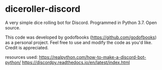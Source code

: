 # diceroller-discord
A very simple dice rolling bot for Discord. Programmed in Python 3.7. Open source. 

This code was developed by godofbooks (https://github.com/godofbooks) as a personal project. 
Feel free to use and modify the code as you'd like. Credit is appreciated. 

resources used: 
https://realpython.com/how-to-make-a-discord-bot-python/
https://discordpy.readthedocs.io/en/latest/index.html

